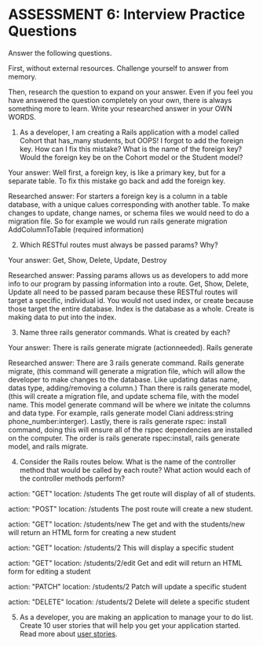 # ASSESSMENT 6: Interview Practice Questions

Answer the following questions.

First, without external resources. Challenge yourself to answer from memory.

Then, research the question to expand on your answer. Even if you feel you have answered the question completely on your own, there is always something more to learn. Write your researched answer in your OWN WORDS.

1. As a developer, I am creating a Rails application with a model called Cohort that has_many students, but OOPS! I forgot to add the foreign key. How can I fix this mistake? What is the name of the foreign key? Would the foreign key be on the Cohort model or the Student model?

Your answer: Well first, a foreign key, is like a primary key, but for a separate table. To fix this mistake go back and add the foreign key. 

Researched answer: For starters a foreign key is a column in a table database, with a unique calues corresponding with another table. To make changes to update, change names, or schema files we would need to do a migration file. So for example we would run rails generate migration AddColumnToTable (required information)

2. Which RESTful routes must always be passed params? Why?

Your answer: Get, Show, Delete, Update, Destroy

Researched answer: Passing params allows us as developers to add more info to our program by passing information into a route. Get, Show, Delete, Update all need to be passed param because these RESTful routes will target a specific, individual id. You would not used index, or create because those target the entire database. Index is the database as a whole. Create is making data to put into the index. 

3. Name three rails generator commands. What is created by each?

Your answer: There is rails generate migrate (actionneeded). Rails generate 

Researched answer: There are 3 rails generate command. Rails generate migrate, (this command will generate a migration file, which will allow the developer to make changes to the database. Like updating datas name, datas type, adding/removing a column.)
Than there is rails generate model, (this will create a migration file, and update schema file, with the model name. This model generate command will be where we initate the columns and data type. For example, rails generate model Ciani address:string phone_number:interger). Lastly, there is rails generate rspec: install command, doing this will ensure all of the rspec dependencies are installed on the computer. The order is rails generate rspec:install, rails generate model, and rails migrate. 

4. Consider the Rails routes below. What is the name of the controller method that would be called by each route? What action would each of the controller methods perform?

action: "GET" location: /students
The get route will display of all of students. 

action: "POST" location: /students
The post route will create a new student.

action: "GET" location: /students/new
The get and with the students/new will return an HTML form for creating a new student

action: "GET" location: /students/2
This will display a specific student

action: "GET" location: /students/2/edit
Get and edit will return an HTML form for editing a student

action: "PATCH" location: /students/2
Patch will update a specific student

action: "DELETE" location: /students/2
Delete will delete a specific student



5. As a developer, you are making an application to manage your to do list. Create 10 user stories that will help you get your application started. Read more about [user stories](https://www.atlassian.com/agile/project-management/user-stories).

